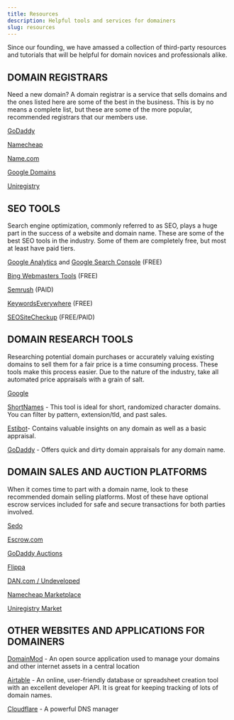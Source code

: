 ```yaml
---
title: Resources
description: Helpful tools and services for domainers
slug: resources
---
```

Since our founding, we have amassed a collection of third-party resources and tutorials that will be helpful for domain novices and professionals alike.
<!-- end -->

## DOMAIN REGISTRARS
Need a new domain? A domain registrar is a service that sells domains and the ones listed here are some of the best in the business. This is by no means a complete list, but these are some of the more popular, recommended registrars that our members use.

[GoDaddy](https://www.godaddy.com/?ref=domaincord.com)

[Namecheap](https://www.namecheap.com/?ref=domaincord.com)

[Name.com](https://www.name.com/?ref=domaincord.com)

[Google Domains](https://domains.google.com/?ref=domaincord.com)

[Uniregistry](https://www.uniregistry.com/?ref=domaincord.com)

## SEO TOOLS
Search engine optimization, commonly referred to as SEO, plays a huge part in the success of a website and domain name. These are some of the best SEO tools in the industry. Some of them are completely free, but most at least have paid tiers.

[Google Analytics](https://www.google.com/analytics/) and [Google Search Console](https://www.google.com/webmasters/tools/home?hl=en) (FREE) 

[Bing Webmasters Tools](https://www.bing.com/toolbox/webmaster) (FREE) 

[Semrush](https://www.semrush.com/?ref=domaincord.com) (PAID)

[KeywordsEverywhere](https://keywordseverywhere.com/?ref=domaincord.com) (FREE)

[SEOSiteCheckup](https://seositecheckup.com/?ref=domaincord.com) (FREE/PAID)

## DOMAIN RESEARCH TOOLS
Researching potential domain purchases or accurately valuing existing domains to sell them for a fair price is a time consuming process. These tools make this process easier. Due to the nature of the industry, take all automated price appraisals with a grain of salt.

[Google](https://google.com)

[ShortNames](https://shortnames.com/?ref=domaincord.com) - This tool is ideal for short, randomized character domains. You can filter by pattern, extension/tld, and past sales.

[Estibot](https://www.estibot.com/?ref=domaincord.com)- Contains valuable insights on any domain as well as a basic appraisal. 

[GoDaddy](https://www.godaddy.com/domain-value-appraisal?ref=domaincord.com) - Offers quick and dirty domain appraisals for any domain name.

## DOMAIN SALES AND AUCTION PLATFORMS
When it comes time to part with a domain name, look to these recommended domain selling platforms. Most of these have optional escrow services included for safe and secure transactions for both parties involved.

[Sedo](https://www.sedo.com/?ref=domaincord.com)

[Escrow.com](https://escrow.com/?ref=domaincord.com)

[GoDaddy Auctions](https://auctions.godaddy.com/?ref=domaincord.com)

[Flippa](https://www.flippa.com/?ref=domaincord.com)

[DAN.com / Undeveloped](https://dan.com/?ref=domaincord.com)

[Namecheap Marketplace](https://www.namecheap.com/domains/marketplace/buy-domains/?ref=domaincord.com)

[Uniregistry Market](https://uniregistry.com/market?ref=domaincord.com)

## OTHER WEBSITES AND APPLICATIONS FOR DOMAINERS
[DomainMod](https://domainmod.org/?ref=domaincord.com) - An open source application used to manage your domains and other internet assets in a central location

[Airtable](https://airtable.com/?ref=domaincord.com) - An online, user-friendly database or spreadsheet creation tool with an excellent developer API. It is great for keeping tracking of lots of domain names.

[Cloudflare](https://cloudflare.com/?ref=domaincord.com) - A powerful DNS manager